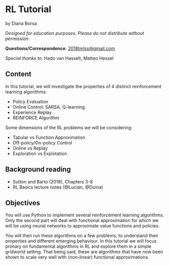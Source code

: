 # RL Tutorial
by Diana Borsa

_Designed for education purposes. Please do not distribute without permission_.

**Questions/Correspondence**: 2018tmlss@gmail.com

_Special thanks to_: Hado van Hasselt, Matteo Hessel

## Content
In this tutorial, we will investigate the properties of 4 distinct reinforcement learning algorithms:

* Policy Evaluation
* Online Control: SARSA, Q-learning
* Experience Replay
* REINFORCE Algorithm

Some dimensions of the RL problems we will be considering:

* Tabular vs Function Approximation
* Off-policy/On-policy Control
* Online vs Replay
* Exploration vs Explotation

## Background reading
* Sutton and Barto (2018), Chapters 3-8
* RL Basics lecture notes (@Lucian, @Doina)

## Objectives
You will use Python to implement several reinforcement learning algorithms. Only the second part will deal with functional approximation for which we will be using neural networks to approximate value functions and policies.

You will then run these algorithms on a few problems, to understand their properties and different emerging behaviour. In this tutorial we will focus primary on fundamental algorithms in RL and explore them in a simple gridworld setting. That being said, these are algorithms that have now been shown to scale very well with (non-linear) functional approximations.
